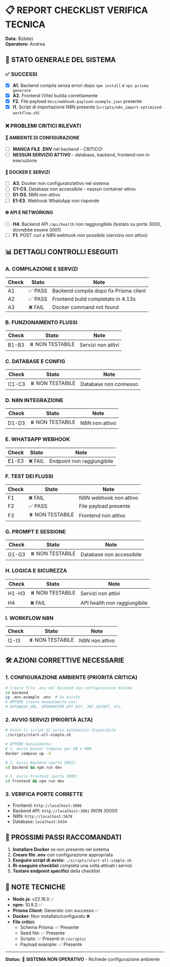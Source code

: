# 📋 REPORT CHECKLIST VERIFICA TECNICA
**Data:** $(date)  
**Operatore:** Andrea  

## 🚨 STATO GENERALE DEL SISTEMA

### ✅ **SUCCESSI**
- [x] **A1.** Backend compila senza errori dopo `npm install` e `npx prisma generate`
- [x] **A2.** Frontend (Vite) builda correttamente 
- [x] **F2.** File payload `docs/webhook-payload-example.json` presente
- [x] **I1.** Script di importazione N8N presente (`scripts/n8n_import-optimized-workflow.sh`)

### ❌ **PROBLEMI CRITICI RILEVATI**

#### 🔐 **AMBIENTE DI CONFIGURAZIONE**
- [ ] **MANCA FILE .ENV** nel backend - CRITICO!
- [ ] **NESSUN SERVIZIO ATTIVO** - database, backend, frontend non in esecuzione

#### 🐳 **DOCKER E SERVIZI**
- [ ] **A3.** Docker non configurato/attivo nel sistema
- [ ] **C1-C3.** Database non accessibile - nessun container attivo
- [ ] **D1-D3.** N8N non attivo
- [ ] **E1-E3.** Webhook WhatsApp non risponde

#### 🌐 **API E NETWORKING**
- [ ] **H4.** Backend API `/api/health` non raggiungibile (testato su porta 3000, dovrebbe essere 3001)
- [ ] **F1.** POST curl a N8N webhook non possibile (servizio non attivo)

## 📊 **DETTAGLI CONTROLLI ESEGUITI**

### A. COMPILAZIONE E SERVIZI
| Check | Stato | Note |
|-------|-------|------|
| A1 | ✅ PASS | Backend compila dopo fix Prisma client |
| A2 | ✅ PASS | Frontend build completato in 4.13s |
| A3 | ❌ FAIL | Docker command not found |

### B. FUNZIONAMENTO FLUSSI
| Check | Stato | Note |
|-------|-------|------|
| B1-B3 | ⏸️ NON TESTABILE | Servizi non attivi |

### C. DATABASE E CONFIG
| Check | Stato | Note |
|-------|-------|------|
| C1-C3 | ⏸️ NON TESTABILE | Database non connesso |

### D. N8N INTEGRAZIONE
| Check | Stato | Note |
|-------|-------|------|
| D1-D3 | ⏸️ NON TESTABILE | N8N non attivo |

### E. WHATSAPP WEBHOOK
| Check | Stato | Note |
|-------|-------|------|
| E1-E3 | ❌ FAIL | Endpoint non raggiungibile |

### F. TEST DEI FLUSSI
| Check | Stato | Note |
|-------|-------|------|
| F1 | ❌ FAIL | N8N webhook non attivo |
| F2 | ✅ PASS | File payload presente |
| F3 | ⏸️ NON TESTABILE | Frontend non attivo |

### G. PROMPT E SESSIONE
| Check | Stato | Note |
|-------|-------|------|
| G1-G3 | ⏸️ NON TESTABILE | Database non accessibile |

### H. LOGICA E SICUREZZA
| Check | Stato | Note |
|-------|-------|------|
| H1-H3 | ⏸️ NON TESTABILE | Servizi non attivi |
| H4 | ❌ FAIL | API health non raggiungibile |

### I. WORKFLOW N8N
| Check | Stato | Note |
|-------|-------|------|
| I1-I3 | ⏸️ NON TESTABILE | N8N non attivo |

## 🛠️ **AZIONI CORRETTIVE NECESSARIE**

### 1. **CONFIGURAZIONE AMBIENTE** (PRIORITÀ CRITICA)
```bash
# Creare file .env nel backend con configurazione minima
cd backend
cp .env.example .env  # Se esiste
# OPPURE creare manualmente con:
# DATABASE_URL, OPENROUTER_API_KEY, JWT_SECRET, etc.
```

### 2. **AVVIO SERVIZI** (PRIORITÀ ALTA)
```bash
# Usare lo script di avvio automatico disponibile
./scripts/start-all-simple.sh

# OPPURE manualmente:
# 1. Avvio Docker Compose per DB e N8N
docker compose up -d

# 2. Avvio Backend (porta 3001)
cd backend && npm run dev

# 3. Avvio Frontend (porta 3000)  
cd frontend && npm run dev
```

### 3. **VERIFICA PORTE CORRETTE**
- Frontend: `http://localhost:3000`
- Backend API: `http://localhost:3001` (NON 3000!)
- N8N: `http://localhost:5678`
- Database: `localhost:5434`

## 🔄 **PROSSIMI PASSI RACCOMANDATI**

1. **Installare Docker** se non presente nel sistema
2. **Creare file .env** con configurazione appropriata
3. **Eseguire script di avvio:** `./scripts/start-all-simple.sh`
4. **Ri-eseguire checklist** completa una volta attivati i servizi
5. **Testare endpoint specifici** della checklist

## 📝 **NOTE TECNICHE**

- **Node.js:** v22.16.0 ✅
- **npm:** 10.9.2 ✅ 
- **Prisma Client:** Generato con successo ✅
- **Docker:** Non installato/configurato ❌
- **File critici:**
  - Schema Prisma: ✅ Presente
  - Seed file: ✅ Presente  
  - Scripts: ✅ Presenti in `/scripts/`
  - Payload example: ✅ Presente

---
**Status:** 🔴 **SISTEMA NON OPERATIVO** - Richiede configurazione ambiente